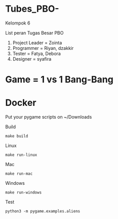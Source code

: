 
# Tubes_PBO-
Kelompok 6 

List peran Tugas Besar PBO 

1. Project Leader = Zointa
2. Programmer = Riyan, dzakkir 
3. Tester = Fatya, Debora
4. Designer = syafira 

Game = 1 vs 1 Bang-Bang
=======
# Docker


Put your pygame scripts on ~/Downloads

Build

    make build

Linux

    make run-linux

Mac

    make run-mac

Windows

    make run-windows


Test

    python3 -m pygame.examples.aliens


